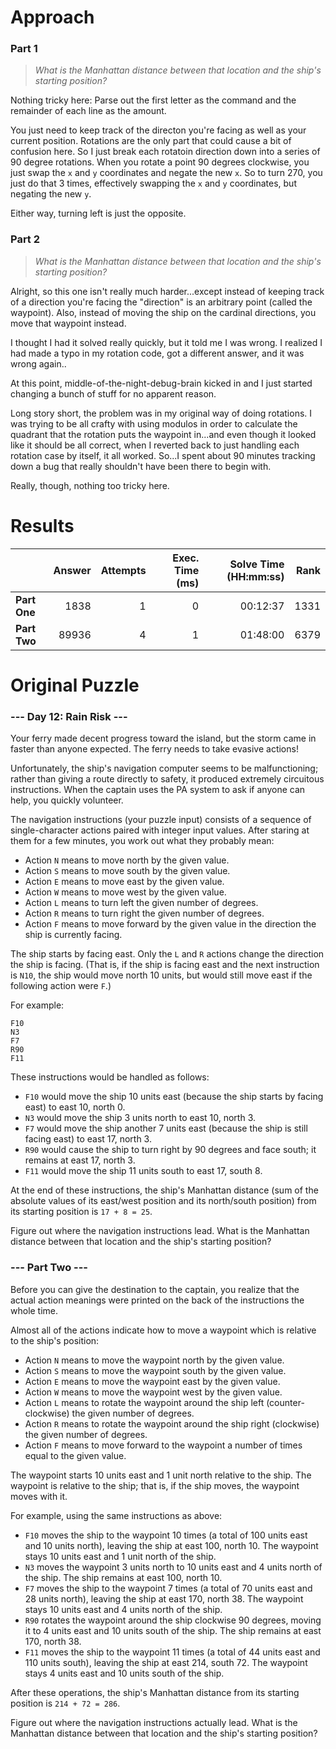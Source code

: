 # Approach

### Part 1
> _What is the Manhattan distance between that location and the ship's starting position?_

Nothing tricky here: Parse out the first letter as the command and the remainder of each line as the amount.

You just need to keep track of the directon you're facing as well as your current position. Rotations
are the only part that could cause a bit of confusion here. So I just break each rotatoin direction down
into a series of 90 degree rotations. When you rotate a point 90 degrees clockwise, you just
swap the `x` and `y` coordinates and negate the new `x`. So to turn 270, you just do that 3 times, effectively
swapping the `x` and `y` coordinates, but negating the new `y`.

Either way, turning left is just the opposite.

### Part 2
> _What is the Manhattan distance between that location and the ship's starting position?_

Alright, so this one isn't really much harder...except instead of keeping track of a direction you're facing
the "direction" is an arbitrary point (called the waypoint). Also, instead of moving the ship on the
cardinal directions, you move that waypoint instead.

I thought I had it solved really quickly, but it told me I was wrong. I realized I had made a typo in my rotation
code, got a different answer, and it was wrong again..

At this point, middle-of-the-night-debug-brain kicked in and I just started changing a bunch of stuff for
no apparent reason.

Long story short, the problem was in my original way of doing rotations. I was trying to be all crafty with
using modulos in order to calculate the quadrant that the rotation puts the waypoint in...and even though
it looked like it should be all correct, when I reverted back to just handling each rotation case by
itself, it all worked. So...I spent about 90 minutes tracking down a bug that really shouldn't have
been there to begin with.

Really, though, nothing too tricky here.

# Results

|    | Answer     | Attempts  | Exec. Time (ms) | Solve Time (HH:mm:ss) | Rank |
| ------ |-----------:| ---------:| -------------------:| ----:| ----:|
| **Part One**  | 1838  | 1  | 0  | 00:12:37  | 1331  |
| **Part Two**  | 89936  | 4  | 1  | 01:48:00  | 6379  |

# Original Puzzle

### --- Day 12: Rain Risk ---
Your ferry made decent progress toward the island, but the storm came in faster than anyone expected. The
ferry needs to take evasive actions!

Unfortunately, the ship's navigation computer seems to be malfunctioning; rather than giving a route
directly to safety, it produced extremely circuitous instructions. When the captain uses the PA system
to ask if anyone can help, you quickly volunteer.

The navigation instructions (your puzzle input) consists of a sequence of single-character actions paired
with integer input values. After staring at them for a few minutes, you work out what they probably mean:

* Action `N` means to move north by the given value.
* Action `S` means to move south by the given value.
* Action `E` means to move east by the given value.
* Action `W` means to move west by the given value.
* Action `L` means to turn left the given number of degrees.
* Action `R` means to turn right the given number of degrees.
* Action `F` means to move forward by the given value in the direction the ship is currently facing.

The ship starts by facing east. Only the `L` and `R` actions change the direction the ship is facing. (That
is, if the ship is facing east and the next instruction is `N10`, the ship would move north 10 units, but
would still move east if the following action were `F`.)

For example:
```
F10
N3
F7
R90
F11
```

These instructions would be handled as follows:

* `F10` would move the ship 10 units east (because the ship starts by facing east) to east 10, north 0.
* `N3` would move the ship 3 units north to east 10, north 3.
* `F7` would move the ship another 7 units east (because the ship is still facing east) to east 17, north 3.
* `R90` would cause the ship to turn right by 90 degrees and face south; it remains at east 17, north 3.
* `F11` would move the ship 11 units south to east 17, south 8.

At the end of these instructions, the ship's Manhattan distance (sum of the absolute values of its
east/west position and its north/south position) from its starting position is `17 + 8 = 25`.

Figure out where the navigation instructions lead. What is the Manhattan distance between that location
and the ship's starting position?

### --- Part Two ---
Before you can give the destination to the captain, you realize that the actual action meanings were
printed on the back of the instructions the whole time.

Almost all of the actions indicate how to move a waypoint which is relative to the ship's position:

* Action `N` means to move the waypoint north by the given value.
* Action `S` means to move the waypoint south by the given value.
* Action `E` means to move the waypoint east by the given value.
* Action `W` means to move the waypoint west by the given value.
* Action `L` means to rotate the waypoint around the ship left (counter-clockwise) the given number of degrees.
* Action `R` means to rotate the waypoint around the ship right (clockwise) the given number of degrees.
* Action `F` means to move forward to the waypoint a number of times equal to the given value.

The waypoint starts 10 units east and 1 unit north relative to the ship. The waypoint is relative to
the ship; that is, if the ship moves, the waypoint moves with it.

For example, using the same instructions as above:

* `F10` moves the ship to the waypoint 10 times (a total of 100 units east and 10 units north), leaving the ship at east 100, north 10. The waypoint stays 10 units east and 1 unit north of the ship.
* `N3` moves the waypoint 3 units north to 10 units east and 4 units north of the ship. The ship remains at east 100, north 10.
* `F7` moves the ship to the waypoint 7 times (a total of 70 units east and 28 units north), leaving the ship at east 170, north 38. The waypoint stays 10 units east and 4 units north of the ship.
* `R90` rotates the waypoint around the ship clockwise 90 degrees, moving it to 4 units east and 10 units south of the ship. The ship remains at east 170, north 38.
* `F11` moves the ship to the waypoint 11 times (a total of 44 units east and 110 units south), leaving the ship at east 214, south 72. The waypoint stays 4 units east and 10 units south of the ship.

After these operations, the ship's Manhattan distance from its starting position is `214 + 72 = 286`.

Figure out where the navigation instructions actually lead. What is the Manhattan distance between that
location and the ship's starting position?
